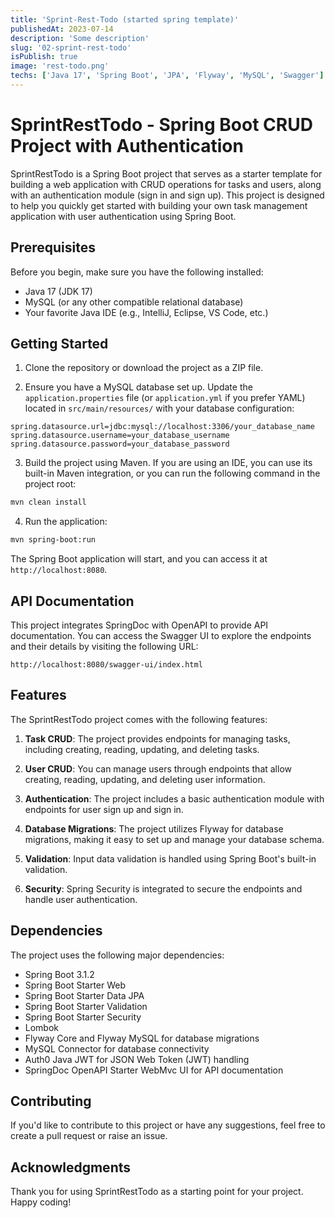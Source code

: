 ```yaml
---
title: 'Sprint-Rest-Todo (started spring template)'
publishedAt: 2023-07-14
description: 'Some description'
slug: '02-sprint-rest-todo'
isPublish: true
image: 'rest-todo.png'
techs: ['Java 17', 'Spring Boot', 'JPA', 'Flyway', 'MySQL', 'Swagger']
---
```


# SprintRestTodo - Spring Boot CRUD Project with Authentication

SprintRestTodo is a Spring Boot project that serves as a starter template for building a web application with CRUD operations for tasks and users, along with an authentication module (sign in and sign up). This project is designed to help you quickly get started with building your own task management application with user authentication using Spring Boot.

## Prerequisites

Before you begin, make sure you have the following installed:

- Java 17 (JDK 17)
- MySQL (or any other compatible relational database)
- Your favorite Java IDE (e.g., IntelliJ, Eclipse, VS Code, etc.)

## Getting Started

1. Clone the repository or download the project as a ZIP file.

2. Ensure you have a MySQL database set up. Update the `application.properties` file (or `application.yml` if you prefer YAML) located in `src/main/resources/` with your database configuration:

```properties
spring.datasource.url=jdbc:mysql://localhost:3306/your_database_name
spring.datasource.username=your_database_username
spring.datasource.password=your_database_password
```

3. Build the project using Maven. If you are using an IDE, you can use its built-in Maven integration, or you can run the following command in the project root:

```bash
mvn clean install
```

4. Run the application:

```bash
mvn spring-boot:run
```

The Spring Boot application will start, and you can access it at `http://localhost:8080`.

## API Documentation

This project integrates SpringDoc with OpenAPI to provide API documentation. You can access the Swagger UI to explore the endpoints and their details by visiting the following URL:

`http://localhost:8080/swagger-ui/index.html`

## Features

The SprintRestTodo project comes with the following features:

1. **Task CRUD**: The project provides endpoints for managing tasks, including creating, reading, updating, and deleting tasks.

2. **User CRUD**: You can manage users through endpoints that allow creating, reading, updating, and deleting user information.

3. **Authentication**: The project includes a basic authentication module with endpoints for user sign up and sign in.

4. **Database Migrations**: The project utilizes Flyway for database migrations, making it easy to set up and manage your database schema.

5. **Validation**: Input data validation is handled using Spring Boot's built-in validation.

6. **Security**: Spring Security is integrated to secure the endpoints and handle user authentication.

## Dependencies

The project uses the following major dependencies:

- Spring Boot 3.1.2
- Spring Boot Starter Web
- Spring Boot Starter Data JPA
- Spring Boot Starter Validation
- Spring Boot Starter Security
- Lombok
- Flyway Core and Flyway MySQL for database migrations
- MySQL Connector for database connectivity
- Auth0 Java JWT for JSON Web Token (JWT) handling
- SpringDoc OpenAPI Starter WebMvc UI for API documentation

## Contributing

If you'd like to contribute to this project or have any suggestions, feel free to create a pull request or raise an issue.

## Acknowledgments

Thank you for using SprintRestTodo as a starting point for your project. Happy coding!
